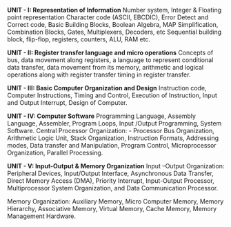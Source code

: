 **UNIT - I: Representation of Information**
Number system, Integer & Floating point representation Character code (ASCII, EBCDIC), Error Detect and Correct code, Basic Building Blocks, Boolean Algebra, MAP Simplification, Combination Blocks, Gates, Multiplexers, Decoders, etc Sequential building block, flip-flop, registers, counters, ALU, RAM etc.

**UNIT - II: Register transfer language and micro operations**
Concepts of bus, data movement along registers, a language to represent conditional data transfer, data movement from its memory, arithmetic and logical operations along with register transfer timing in register transfer.

**UNIT - III: Basic Computer Organization and Design**
Instruction code, Computer Instructions, Timing and Control, Execution of Instruction, Input and Output Interrupt, Design of Computer.

**UNIT - IV: Computer Software**
Programming Language, Assembly Language, Assembler, Program Loops, Input /Output Programming, System Software. Central Processor Organization: - Processor Bus Organization, Arithmetic Logic Unit, Stack Organization, Instruction Formats, Addressing modes, Data transfer and Manipulation, Program Control, Microprocessor Organization, Parallel Processing.

**UNIT - V: Input-Output & Memory Organization**
Input –Output Organization: Peripheral Devices, Input/Output Interface, Asynchronous Data Transfer, Direct Memory Access (DMA), Priority Interrupt, Input-Output Processor, Multiprocessor System Organization, and Data Communication Processor.

Memory Organization: Auxiliary Memory, Micro Computer Memory, Memory Hierarchy, Associative Memory, Virtual Memory, Cache Memory, Memory Management Hardware.